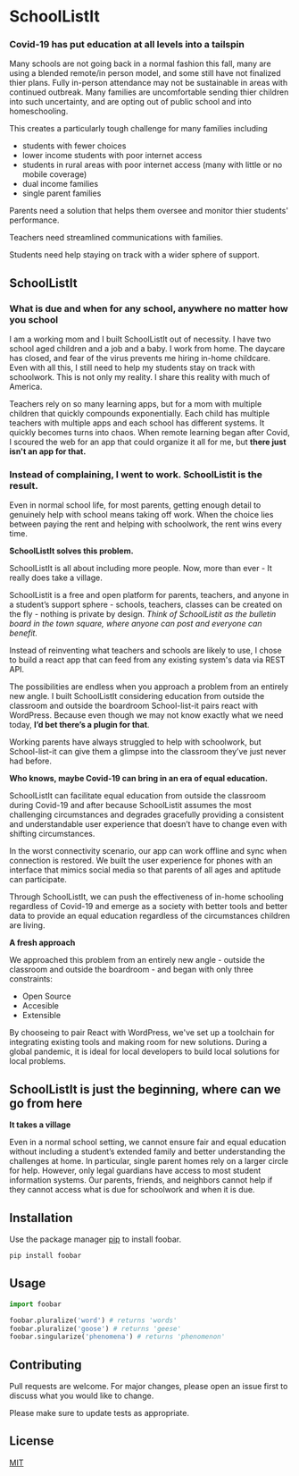# SchoolListIt

### Covid-19 has put education at all levels into a tailspin
Many schools are not going back in a normal fashion this fall, many are using a blended remote/in person model, and some still have not finalized thier plans. Fully in-person attendance may not be sustainable in areas with continued outbreak. Many families are uncomfortable sending thier children into such uncertainty, and are opting out of public school and into homeschooling. 

This creates a particularly tough challenge for many families including 
- students with fewer choices
- lower income students with poor internet access 
- students in rural areas with poor internet access (many with little or no mobile coverage)
- dual income families
- single parent families

Parents need a solution that helps them oversee and monitor thier students' performance.

Teachers need streamlined communications with families.

Students need help staying on track with a wider sphere of support.

## SchoolListIt
### What is due and when for any school, anywhere no matter how you school

I am a working mom and I built SchoolListIt out of necessity. I have two school aged children and a job and a baby. I work from home. The daycare has closed, and fear of the virus prevents me hiring in-home childcare. Even with all this, I still need to help my students stay on track with schoolwork. This is not only my reality. I share this reality with much of America. 

Teachers rely on so many learning apps, but for a mom with multiple children that quickly compounds exponentially. Each child has multiple teachers with multiple apps and each school has different systems. It quickly becomes turns into chaos. When remote learning began after Covid, I scoured the web for an app that could organize it all for me, but **there just isn't an app for that.**

### Instead of complaining, I went to work. SchoolListit is the result.

Even in normal school life, for most parents, getting enough detail to genuinely help with school means taking off work. When the choice lies between paying the rent and helping with schoolwork, the rent wins every time. 



**SchoolListIt solves this problem.**

SchoolListIt is all about including more people.  Now, more than ever - It really does take a village. 

SchoolListit is a free and open platform for parents, teachers, and anyone in a student’s support sphere - schools, teachers, classes can be created on the fly - nothing is private by design. *Think of SchoolListit as the bulletin board in the town square, where anyone can post and everyone can benefit.*

Instead of reinventing what teachers and schools are likely to use, I chose to build a react app that can feed from any existing system's data via REST API. 

The possibilities are endless when you approach a problem from an entirely new angle. I built SchoolListIt considering education from outside the classroom and outside the boardroom School-list-it pairs react with WordPress. Because even though we may not know exactly what we need today, **I’d bet there’s a plugin for that**. 

Working parents have always struggled to help with schoolwork, but School-list-it can give them a glimpse into the classroom they’ve just never had before. 

**Who knows, maybe Covid-19 can bring in an era of equal education.**


SchoolListIt can facilitate equal education from outside the classroom during Covid-19 and after
because SchoolListit assumes the most challenging circumstances and degrades gracefully providing a consistent and understandable user experience that doesn’t have to change even with shifting circumstances.

In the worst connectivity scenario, our app can work offline and sync when connection is restored. We built the user experience for phones with an interface that mimics social media so that parents of all ages and aptitude can participate. 

Through SchoolListIt, we can push the effectiveness of in-home schooling regardless of Covid-19 and emerge as a society with better tools and better data to provide an equal education regardless of the circumstances children are living. 

**A fresh approach**

We approached this problem from an entirely new angle - outside the classroom and outside the boardroom - and began with only three constraints:
- Open Source
- Accesible
- Extensible

By chooseing to pair React with WordPress, we've set up a toolchain for integrating existing tools and making room for new solutions. During a global pandemic, it is ideal for local developers to build local solutions for local problems.

## SchoolListIt is just the beginning, where can we go from here



**It takes a village**

Even in a normal school setting, we cannot ensure fair and equal education without including a student’s extended family and better understanding the challenges at home. In particular, single parent homes rely on a larger circle for help. However, only legal guardians have access to most student information systems. Our parents, friends, and neighbors cannot help if they cannot access what is due for schoolwork and when it is due.


## Installation

Use the package manager [pip](https://pip.pypa.io/en/stable/) to install foobar.

```bash
pip install foobar
```

## Usage

```python
import foobar

foobar.pluralize('word') # returns 'words'
foobar.pluralize('goose') # returns 'geese'
foobar.singularize('phenomena') # returns 'phenomenon'
```

## Contributing
Pull requests are welcome. For major changes, please open an issue first to discuss what you would like to change.

Please make sure to update tests as appropriate.

## License
[MIT](https://choosealicense.com/licenses/mit/)